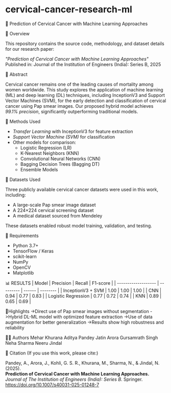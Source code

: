 # cervical-cancer-research-ml
🧠 Prediction of Cervical Cancer with Machine Learning Approaches

📄 Overview

This repository contains the source code, methodology, and dataset details for our research paper:

*"Prediction of Cervical Cancer with Machine Learning Approaches"*  
Published in: Journal of the Institution of Engineers (India): Series B, 2025

🎯 Abstract

Cervical cancer remains one of the leading causes of mortality among women worldwide. This study explores the application of machine learning (ML) and deep learning (DL) techniques, including InceptionV3 and Support Vector Machines (SVM), for the early detection and classification of cervical cancer using Pap smear images. Our proposed hybrid model achieves *99.1% precision*, significantly outperforming traditional models.

 🧪 Methods Used

- *Transfer Learning* with InceptionV3 for feature extraction  
- *Support Vector Machine (SVM)* for classification  
- Other models for comparison:
  - Logistic Regression (LR)
  - K-Nearest Neighbors (KNN)
  - Convolutional Neural Networks (CNN)
  - Bagging Decision Trees (Bagging DT)
  - Ensemble Models

🧬 Datasets Used

Three publicly available cervical cancer datasets were used in this work, including:
- A large-scale Pap smear image dataset
- A 224×224 cervical screening dataset
- A medical dataset sourced from Mendeley

These datasets enabled robust model training, validation, and testing.

 🧰 Requirements

- Python 3.7+
- TensorFlow / Keras
- scikit-learn
- NumPy
- OpenCV
- Matplotlib

  
📊 RESULTS
| Model               | Precision | Recall | F1-score |
| ------------------- | --------- | ------ | -------- |
| InceptionV3 + SVM   | 1.00      | 1.00   | 1.00     |
| CNN                 | 0.94      | 0.77   | 0.83     |
| Logistic Regression | 0.77      | 0.72   | 0.74     |
| KNN                 | 0.89      | 0.65   | 0.69     |



🧠Highlights
->Direct use of Pap smear images without segmentation
->Hybrid DL-ML model with optimized feature extraction
->Use of data augmentation for better generalization
->Results show high robustness and reliability

👨‍💻 Authors
Mehar Khurana
Aditya Pandey
Jatin Arora
Gursamrath Singh
Neha Sharma
Neeru Jindal

📌 Citation
(If you use this work, please cite:)

Pandey, A., Arora, J., Kohli, G. S. R., Khurana, M., Sharma, N., & Jindal, N. (2025).  
**Prediction of Cervical Cancer with Machine Learning Approaches.**  
*Journal of The Institution of Engineers (India): Series B*. Springer.  
https://doi.org/10.1007/s40031-025-01248-7
